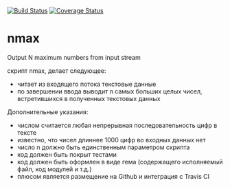 [![Build Status](https://travis-ci.org/neverovda/nmax.svg?branch=master)](https://travis-ci.org/neverovda/nmax)
[![Coverage Status](https://coveralls.io/repos/github/neverovda/nmax/badge.svg?branch=master)](https://coveralls.io/github/neverovda/nmax?branch=master)

# nmax
Output N maximum numbers from input stream

скрипт nmax, делает следующее: 
* читает из входящего потока текстовые данные
* по завершении ввода выводит n самых больших целых чисел, встретившихся в полученных текстовых данных

Дополнительные указания: 
* числом считается любая непрерывная последовательность цифр в тексте
* известно, что чисел длиннее 1000 цифр во входных данных нет
* число n должно быть единственным параметром скрипта
* код должен быть покрыт тестами
* код должен быть оформлен в виде гема (содержащего исполняемый файл, код модулей и т.д.)
* плюсом является размещение на Github и интеграция с Travis CI
